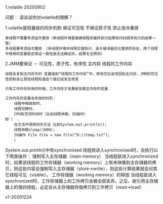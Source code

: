 1.volatile
20200902

问题： 请谈谈你对volatile的理解？

1.volatile是轻量级的同步机制
	保证可见性
	不保证原子性
	禁止指令重排

	单线程不需要考虑指令重排（单线程环境里面确保程序最终执行结果和代码顺序执行的结果一致）
	多线程要考虑指令重排 （多线程环境中线程交替执行，由于编译器优化重排的存在，两个线程中使用的变量能否保证一致性是无法确定的，结果无法预测）

2.JMM要保证 － 可见性，原子性，有序性
	主内存
	线程的工作内存

	线程会复制主内存中的 变量值到“线程的工作内存”中，修改完后会写回到主内存，JMM的可见性机制会让其他线程知道这个值已经发生改变
	
	只有工作内存失效的时候。工作内存才会重新加载主内存的变量

	工作内存的变量会失效的时机：
		线程中释放锁时，
		线程切换时，
		CPU有空闲时间时（比如线程休眠，IO操作）
	即（	.	
		在方法中调用同步方法 比如System.out.println();
		线程休眠sleep(1000);
		IO操作 File file = new File(“D://temp.txt”);
		）

System.out.println()中有synchronized
线程欲进入synchronized时，会执行以下两类操作： 强制写入主存储器（main memory） 当线程欲进入synchronized时，如果该线程的工作存储器（working memory）上有未映像到主存储器的拷贝，则这些内容会强制写入主存储器（store->write），则这些计算结果就会对其它线程可见（visible）。 工作存储器（working memory）的释放 当线程欲进入synchronized时，工作存储器上的工作拷贝会被全部丢弃。之后，欲引用主存储器上的值的线程，必定会从主存储器将值拷贝到工作拷贝（read->load）

v1-20201224